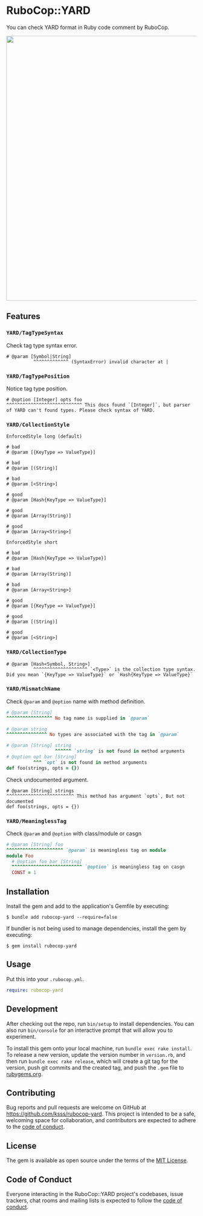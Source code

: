 # RuboCop::YARD

You can check YARD format in Ruby code comment by RuboCop.

<img src="https://github.com/ksss/rubocop-yard/blob/main/demo.png?raw=true" width=700 />

## Features

### `YARD/TagTypeSyntax`

Check tag type syntax error.

```
# @param [Symbol|String]
          ^^^^^^^^^^^^^ (SyntaxError) invalid character at |
```

### `YARD/TagTypePosition`

Notice tag type position.

```
# @option [Integer] opts foo
^^^^^^^^^^^^^^^^^^^^^^^^^^^^ This docs found `[Integer]`, but parser of YARD can't found types. Please check syntax of YARD.
```

### `YARD/CollectionStyle`

`EnforcedStyle long (default)`

```
# bad
# @param [{KeyType => ValueType}]

# bad
# @param [(String)]

# bad
# @param [<String>]

# good
# @param [Hash{KeyType => ValueType}]

# good
# @param [Array(String)]

# good
# @param [Array<String>]
```

`EnforcedStyle short`

```
# bad
# @param [Hash{KeyType => ValueType}]

# bad
# @param [Array(String)]

# bad
# @param [Array<String>]

# good
# @param [{KeyType => ValueType}]

# good
# @param [(String)]

# good
# @param [<String>]
```

### `YARD/CollectionType`

```
# @param [Hash<Symbol, String>]
          ^^^^^^^^^^^^^^^^^^^^ `<Type>` is the collection type syntax. Did you mean `{KeyType => ValueType}` or `Hash{KeyType => ValueType}`
```

### `YARD/MismatchName`

Check `@param` and `@option` name with method definition.

```rb
# @param [String]
^^^^^^^^^^^^^^^^^ No tag name is supplied in `@param`

# @param string
^^^^^^^^^^^^^^^ No types are associated with the tag in `@param`

# @param [String] string
                  ^^^^^^ `string` is not found in method arguments
# @option opt bar [String]
          ^^^ `opt` is not found in method arguments
def foo(strings, opts = {})
```

Check undocumented argument.

```
# @param [String] strings
^^^^^^^^^^^^^^^^^^^^^^^^^ This method has argument `opts`, But not documented
def foo(strings, opts = {})
```

### `YARD/MeaninglessTag`

Check `@param` and `@option` with class/module or casgn

```rb
# @param [String] foo
^^^^^^^^^^^^^^^^^^^^^ `@param` is meaningless tag on module
module Foo
  # @option foo bar [String]
  ^^^^^^^^^^^^^^^^^^^^^^^^^^ `@option` is meaningless tag on casgn
  CONST = 1
```

## Installation

Install the gem and add to the application's Gemfile by executing:

    $ bundle add rubocop-yard --require=false

If bundler is not being used to manage dependencies, install the gem by executing:

    $ gem install rubocop-yard

## Usage

Put this into your `.rubocop.yml`.

```yaml
require: rubocop-yard
```

## Development

After checking out the repo, run `bin/setup` to install dependencies. You can also run `bin/console` for an interactive prompt that will allow you to experiment.

To install this gem onto your local machine, run `bundle exec rake install`. To release a new version, update the version number in `version.rb`, and then run `bundle exec rake release`, which will create a git tag for the version, push git commits and the created tag, and push the `.gem` file to [rubygems.org](https://rubygems.org).

## Contributing

Bug reports and pull requests are welcome on GitHub at https://github.com/ksss/rubocop-yard. This project is intended to be a safe, welcoming space for collaboration, and contributors are expected to adhere to the [code of conduct](https://github.com/ksss/rubocop-yard/blob/main/CODE_OF_CONDUCT.md).

## License

The gem is available as open source under the terms of the [MIT License](https://opensource.org/licenses/MIT).

## Code of Conduct

Everyone interacting in the RuboCop::YARD project's codebases, issue trackers, chat rooms and mailing lists is expected to follow the [code of conduct](https://github.com/ksss/rubocop-yard/blob/main/CODE_OF_CONDUCT.md).
